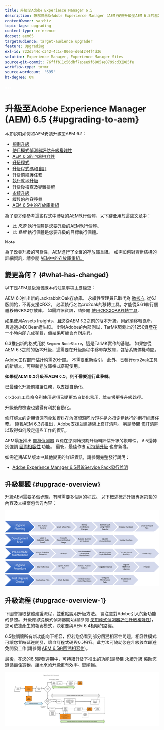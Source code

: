 ```yaml
---
title: 升級至Adobe Experience Manager 6.5
description: 瞭解將舊版Adobe Experience Manager (AEM)安裝升級至AEM 6.5的基本知識。
contentOwner: sarchiz
topic-tags: upgrading
content-type: reference
docset: aem65
targetaudience: target-audience upgrader
feature: Upgrading
exl-id: 722d544c-c342-4c1c-80e5-d0a1244f4d36
solution: Experience Manager, Experience Manager Sites
source-git-commit: 76fffb11c56dbf7ebee9f6805ae0799cd32985fe
workflow-type: tm+mt
source-wordcount: '695'
ht-degree: 0%

---
```


# 升級至Adobe Experience Manager (AEM) 6.5 {#upgrading-to-aem}

本節說明如何將AEM安裝升級至AEM 6.5：

* [規劃升級](/help/sites-deploying/upgrade-planning.md)
* [使用模式偵測器評估升級複雜性](/help/sites-deploying/pattern-detector.md)
* [AEM 6.5的回溯相容性](/help/sites-deploying/backward-compatibility.md)
  <!--* [Using Offline Reindexing To Reduce Downtime During an Upgrade](/help/sites-deploying/upgrade-offline-reindexing.md)-->
* [升級程式](/help/sites-deploying/upgrade-procedure.md)
* [升級程式碼和自訂](/help/sites-deploying/upgrading-code-and-customizations.md)
* [升級前維護任務](/help/sites-deploying/pre-upgrade-maintenance-tasks.md)
* [執行就地升級](/help/sites-deploying/in-place-upgrade.md)
* [升級後檢查及疑難排解](/help/sites-deploying/post-upgrade-checks-and-troubleshooting.md)
* [永續升級](/help/sites-deploying/sustainable-upgrades.md)
* [緩慢的內容移轉](/help/sites-deploying/lazy-content-migration.md)
* [AEM 6.5中的存放庫重組](/help/sites-deploying/repository-restructuring.md)

為了更方便參考這些程式中涉及的AEM執行個體，以下辭彙用於這些文章中：

* 此 *來源* 執行個體是您要升級的AEM執行個體。
* 此 *目標* 執行個體是您要升級的目標執行個體。

>[!NOTE]
>
>為了改善升級的可靠性，AEM進行了全面的存放庫重組。 如需如何對齊新結構的詳細資訊，請參閱 [AEM中的存放庫重組。](/help/sites-deploying/repository-restructuring.md)

## 變更為何？ {#what-has-changed}

以下是AEM最後幾個版本的注意事項主要變更：

AEM 6.0推出新的Jackrabbit Oak存放庫。 永續性管理員已取代為 [微核心](/help/sites-deploying/platform.md#contentbody_title_4). 從6.1版開始，不再支援CRX2。 必須執行名為crx2oak的移轉工具，才能從5.6.1執行個體移轉CRX2存放庫。 如需詳細資訊，請參閱 [使用CRX2OAK移轉工具](/help/sites-deploying/using-crx2oak.md).

如果使用Assets Insights，且您從AEM 6.2之前的版本升級，則必須移轉資產，且透過JMX Bean產生ID。 針對Adobe的內部測試，TarMK環境上的125K資產在一小時內即完成移轉，但結果可能會有所差異。

6.3推出新的格式用於 `SegmentNodeStore`，這是TarMK實作的基礎。 如果您從AEM 6.3之前的版本升級，這需要在升級過程中移轉存放庫，包括系統停機時間。

Adobe工程部門估計約需20分鐘。 不需要重新索引。 此外，已發行crx2oak工具的新版本，可與新存放庫格式搭配使用。

**如果從AEM 6.3升級至AEM 6.5，則不需要進行此移轉。**

已最佳化升級前維護任務，以支援自動化。

crx2oak工具命令列使用選項已變更為自動化易用，並支援更多升級路徑。

升級後的檢查也變得有利於自動化。

修訂版本的定期資源回收和資料存放區資源回收現在是必須定期執行的例行維護任務。 隨著AEM 6.3的推出，Adobe支援並建議線上修訂清除。 另請參閱 [修訂清除](/help/sites-deploying/revision-cleanup.md) 以取得如何設定這些工作的資訊。

AEM最近推出 [圖樣偵測器](/help/sites-deploying/pattern-detector.md) 以便在您開始規劃升級時評估升級的複雜性。 6.5還特別強調 [回溯相容性](/help/sites-deploying/backward-compatibility.md) 功能。 最後，最佳作法 [可持續升級](/help/sites-deploying/sustainable-upgrades.md) 也會新增。

如需近期AEM版本中其他變更的詳細資訊，請參閱完整發行說明：

* [Adobe Experience Manager 6.5最新Service Pack發行說明](/help/release-notes/release-notes.md)

## 升級概觀 {#upgrade-overview}

升級AEM需要多個步驟，有時需要多個月的程式。 以下概述概述升級專案包含的內容及本檔案包含的內容：

![screen_shot_2018-03-30at80708am](assets/screen_shot_2018-03-30at80708am.png)

## 升級流程 {#upgrade-overview-1}

下圖會擷取整體建議流程，並重點說明升級方法。 請注意對Adobe引入的新功能的參照。 升級應該從模式偵測器開始(請參閱 [使用模式偵測器評估升級複雜性](/help/sites-deploying/pattern-detector.md))，您可依據產生的報表模式，決定要與AEM 6.4相容的路徑。

6.5強調讓所有新功能向下相容，但若您仍看到部分回溯相容性問題，相容性模式可讓您暫時延遲開發，讓自訂程式碼與6.5相容。此方法可協助您在升級後立即避免開發工作(請參閱 [AEM 6.5的回溯相容性](/help/sites-deploying/backward-compatibility.md))。

最後，在您的6.5開發週期中，可持續升級下推出的功能(請參閱 [永續升級](/help/sites-deploying/sustainable-upgrades.md))協助您遵循最佳實務，讓未來的升級更有效率、更順暢。

![6_4_upgrade_overviewflowchart-newpage3](assets/6_4_upgrade_overviewflowchart-newpage3.png)
